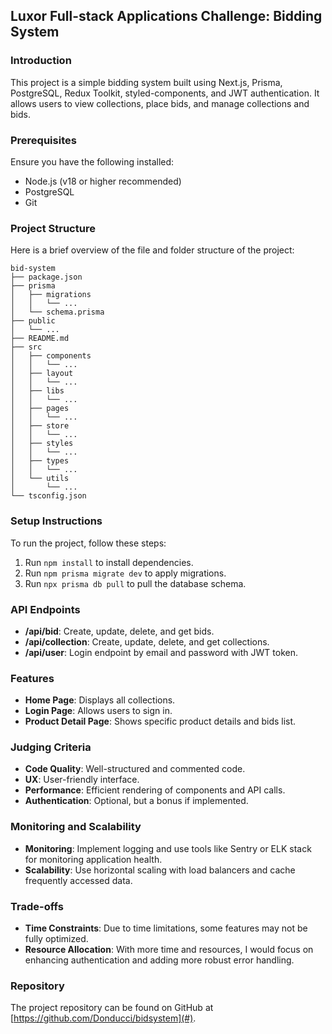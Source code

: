 ## Luxor Full-stack Applications Challenge: Bidding System

### Introduction
This project is a simple bidding system built using Next.js, Prisma, PostgreSQL, Redux Toolkit, styled-components, and JWT authentication. It allows users to view collections, place bids, and manage collections and bids.

### Prerequisites
Ensure you have the following installed:

- Node.js (v18 or higher recommended)
- PostgreSQL
- Git

### Project Structure
Here is a brief overview of the file and folder structure of the project:

```
bid-system
├── package.json
├── prisma
│   ├── migrations
│   │   └── ...
│   └── schema.prisma
├── public
│   └── ...
├── README.md
├── src
│   ├── components
│   │   └── ...
│   ├── layout
│   │   └── ...
│   ├── libs
│   │   └── ...
│   ├── pages
│   │   └── ...
│   ├── store
│   │   └── ...
│   ├── styles
│   │   └── ...
│   ├── types
│   │   └── ...
│   └── utils
│       └── ...
└── tsconfig.json
```

### Setup Instructions
To run the project, follow these steps:
1. Run `npm install` to install dependencies.
2. Run `npm prisma migrate dev` to apply migrations.
3. Run `npx prisma db pull` to pull the database schema.

### API Endpoints
- **/api/bid**: Create, update, delete, and get bids.
- **/api/collection**: Create, update, delete, and get collections.
- **/api/user**: Login endpoint by email and password with JWT token.

### Features
- **Home Page**: Displays all collections.
- **Login Page**: Allows users to sign in.
- **Product Detail Page**: Shows specific product details and bids list.

### Judging Criteria
- **Code Quality**: Well-structured and commented code.
- **UX**: User-friendly interface.
- **Performance**: Efficient rendering of components and API calls.
- **Authentication**: Optional, but a bonus if implemented.

### Monitoring and Scalability
- **Monitoring**: Implement logging and use tools like Sentry or ELK stack for monitoring application health.
- **Scalability**: Use horizontal scaling with load balancers and cache frequently accessed data.

### Trade-offs
- **Time Constraints**: Due to time limitations, some features may not be fully optimized.
- **Resource Allocation**: With more time and resources, I would focus on enhancing authentication and adding more robust error handling.

### Repository
The project repository can be found on GitHub at [https://github.com/Donducci/bidsystem](#).